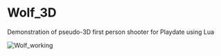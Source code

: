# Wolf_3D
Demonstration of pseudo-3D first person shooter for Playdate using Lua

![Wolf_working](https://user-images.githubusercontent.com/79881777/184537441-2d21aeb9-7c30-43e4-9dd2-9ea0cea330da.gif)
